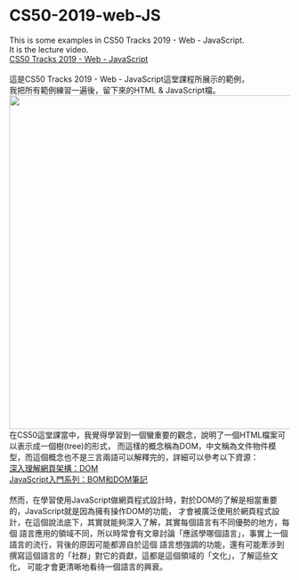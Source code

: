 # CS50-2019-web-JS
This is some examples in CS50 Tracks 2019 - Web - JavaScript.<br>
It is the lecture video.<br>
<a href="https://www.youtube.com/watch?v=7NPcZSrcA5o">CS50 Tracks 2019 - Web - JavaScript</a>
<br>
<br>
這是CS50 Tracks 2019 - Web - JavaScript這堂課程所展示的範例，<br>
我把所有範例練習一遍後，留下來的HTML & JavaScript檔。
<img src="https://i.imgur.com/QyDtuog.png" width="600"><br>
在CS50這堂課當中，我覺得學習到一個蠻重要的觀念，說明了一個HTML檔案可以表示成一個樹(tree)的形式，
而這樣的概念稱為DOM，中文稱為文件物件模型，而這個概念也不是三言兩語可以解釋完的，詳細可以參考以下資源：<br>
<a href="https://ithelp.ithome.com.tw/articles/10202689">深入理解網頁架構：DOM</a><br>
<a href="https://www.happycoding.today/posts/43">JavaScript入門系列：BOM和DOM筆記</a>
<br>
<br>
然而，在學習使用JavaScript做網頁程式設計時，對於DOM的了解是相當重要的，JavaScript就是因為擁有操作DOM的功能，
才會被廣泛使用於網頁程式設計，在這個說法底下，其實就能夠深入了解，其實每個語言有不同優勢的地方，每個
語言應用的領域不同，所以時常會有文章討論「應該學哪個語言」，事實上一個語言的流行，背後的原因可能都源自於這個
語言想強調的功能，還有可能牽涉到撰寫這個語言的「社群」對它的貢獻，這都是這個領域的「文化」，了解這些文化，
可能才會更清晰地看待一個語言的興衰。
